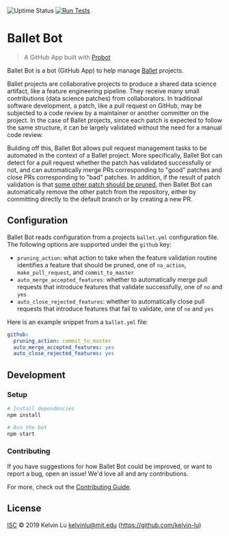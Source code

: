 ![Uptime Status](https://img.shields.io/uptimerobot/status/m784006190-b0fa1300848e931654e56628)
[![Run Tests](https://github.com/ballet/ballet-bot/workflows/Test/badge.svg)](https://github.com/ballet/ballet/actions?query=workflow%3A%22Test%22)

# Ballet Bot

> A GitHub App built with [Probot](https://github.com/probot/probot)

Ballet Bot is a bot (GitHub App) to help manage [Ballet](https://ballet.github.io) projects.

Ballet projects are collaborative projects to produce a shared data science artifact, like a feature engineering pipeline. They receive many small contributions (data science patches) from collaborators. In traditional software development, a patch, like a pull request on GitHub, may be subjected to a code review by a maintainer or another committer on the project. In the case of Ballet projects, since each patch is expected to follow the same structure, it can be largely validated without the need for a manual code review.

Building off this, Ballet Bot allows pull request management tasks to be automated in the context of a Ballet project. More specifically, Ballet Bot can detect for a pull request whether the patch has validated successfully or not, and can automatically merge PRs corresponding to "good" patches and close PRs corresponding to "bad" patches. In addition, if the result of patch validation is that [some other patch should be pruned](https://ballet.github.io/ballet/maintainer_guide.html#pruning-features), then Ballet Bot can automatically remove the other patch from the repository, either by committing directly to the default branch or by creating a new PR.

## Configuration

Ballet Bot reads configuration from a projects `ballet.yml` configuration file. The following options are supported under the `github` key:

* `pruning_action`: what action to take when the feature validation routine identifies a feature that should be pruned, one of `no_action`, `make_pull_request`, and `commit_to_master`
* `auto_merge_accepted_features`: whether to automatically merge pull requests that introduce features that validate successfully, one of `no` and `yes`
* `auto_close_rejected_features`: whether to automatically close pull requests that introduce features that fail to validate, one of `no` and `yes`

Here is an example snippet from a `ballet.yml` file:

```yml
github:
  pruning_action: commit_to_master
  auto_merge_accepted_features: yes
  auto_close_rejected_features: yes
```

## Development

### Setup

```sh
# Install dependencies
npm install

# Run the bot
npm start
```

### Contributing

If you have suggestions for how Ballet Bot could be improved, or want to report a bug, open an issue! We'd love all and any contributions.

For more, check out the [Contributing Guide](CONTRIBUTING.md).

## License

[ISC](LICENSE) © 2019 Kelvin Lu <kelvinlu@mit.edu> (https://github.com/kelvin-lu)
